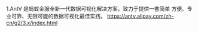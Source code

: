 1.AntV 是蚂蚁金服全新一代数据可视化解决方案，致力于提供一套简单
方便、专业可靠、无限可能的数据可视化最佳实践。
https://antv.alipay.com/zh-cn/g2/3.x/index.html